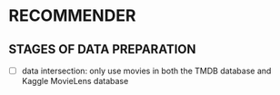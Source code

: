 # RECOMMENDER

## STAGES OF DATA PREPARATION

- [ ] data intersection: only use movies in both the TMDB database and Kaggle MovieLens database
